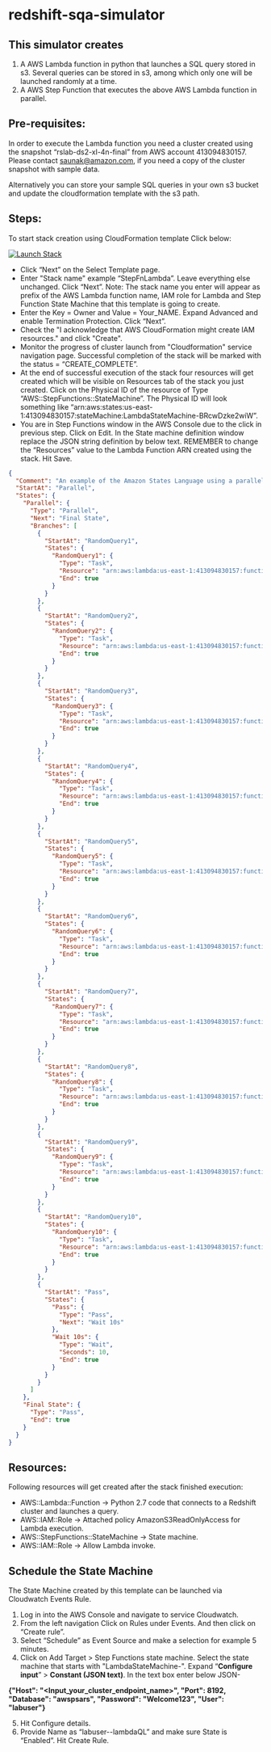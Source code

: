 # redshift-sqa-simulator

This simulator creates 
--
  1. A AWS Lambda function in python that launches a SQL query stored in s3. Several queries can be stored in s3, among which only one will be launched randomly at a time.
  2. A AWS Step Function that executes the above AWS Lambda function in parallel.

Pre-requisites:
--

In order to execute the Lambda function you need a cluster created using the snapshot “rslab-ds2-xl-4n-final” from AWS account 413094830157. Please contact saunak@amazon.com, if you need a copy of the cluster snapshot with sample data.

Alternatively you can store your sample SQL queries in your own s3 bucket and update the cloudformation template with the s3 path.

Steps:
--

To start stack creation using CloudFormation template Click below:

[![Launch Stack](https://s3.amazonaws.com/cloudformation-examples/cloudformation-launch-stack.png)](https://console.aws.amazon.com/cloudformation/home?region=us-east-1#/stacks/new?stackName=&templateURL=https://s3.amazonaws.com/awspsa-redshift-lab/cfn-templates-redshift-lab/StepFunctionLambda.yml)
 
* Click “Next” on the Select Template page.
* Enter "Stack name" example “StepFnLambda”. Leave everything else unchanged. Click “Next”. 
    Note: The stack name you enter will appear as prefix of the AWS Lambda function name, IAM role for Lambda and Step Function State             Machine that this template is going to create.
* Enter the Key = Owner and Value = Your_NAME. Expand Advanced and enable Termination Protection. Click “Next”.
* Check the "I acknowledge that AWS CloudFormation might create IAM resources." and click "Create".
* Monitor the progress of cluster launch from "Cloudformation" service navigation page. Successful completion of the stack will be marked with the status = “CREATE_COMPLETE”.
* At the end of successful execution of the stack four resources will get created which will be visible on Resources tab of the stack you just created. Click on the Physical ID of the resource of Type “AWS::StepFunctions::StateMachine”. The Physical ID will look something like “arn:aws:states:us-east-1:413094830157:stateMachine:LambdaStateMachine-BRcwDzke2wiW”.
* You are in Step Functions window in the AWS Console due to the click in previous step. Click on Edit. In the State machine definition window replace the JSON string definition by below text. REMEMBER to change the “Resources” value to the Lambda Function ARN created using the stack. Hit Save.
```json
{
  "Comment": "An example of the Amazon States Language using a parallel state to execute many branches of Lambda function at the same time.",
  "StartAt": "Parallel",
  "States": {
    "Parallel": {
      "Type": "Parallel",
      "Next": "Final State",
      "Branches": [
        {
          "StartAt": "RandomQuery1",
          "States": {
            "RandomQuery1": {
              "Type": "Task",
              "Resource": "arn:aws:lambda:us-east-1:413094830157:function:StepFnLambda-FunctionAMI-5NK6PI1EAGRH",
              "End": true
            }
          }
        },
        {
          "StartAt": "RandomQuery2",
          "States": {
            "RandomQuery2": {
              "Type": "Task",
              "Resource": "arn:aws:lambda:us-east-1:413094830157:function:StepFnLambda-FunctionAMI-5NK6PI1EAGRH",
              "End": true
            }
          }
        },
        {
          "StartAt": "RandomQuery3",
          "States": {
            "RandomQuery3": {
              "Type": "Task",
              "Resource": "arn:aws:lambda:us-east-1:413094830157:function:StepFnLambda-FunctionAMI-5NK6PI1EAGRH",
              "End": true
            }
          }
        },
        {
          "StartAt": "RandomQuery4",
          "States": {
            "RandomQuery4": {
              "Type": "Task",
              "Resource": "arn:aws:lambda:us-east-1:413094830157:function:StepFnLambda-FunctionAMI-5NK6PI1EAGRH",
              "End": true
            }
          }
        },
        {
          "StartAt": "RandomQuery5",
          "States": {
            "RandomQuery5": {
              "Type": "Task",
              "Resource": "arn:aws:lambda:us-east-1:413094830157:function:StepFnLambda-FunctionAMI-5NK6PI1EAGRH",
              "End": true
            }
          }
        },
        {
          "StartAt": "RandomQuery6",
          "States": {
            "RandomQuery6": {
              "Type": "Task",
              "Resource": "arn:aws:lambda:us-east-1:413094830157:function:StepFnLambda-FunctionAMI-5NK6PI1EAGRH",
              "End": true
            }
          }
        },
        {
          "StartAt": "RandomQuery7",
          "States": {
            "RandomQuery7": {
              "Type": "Task",
              "Resource": "arn:aws:lambda:us-east-1:413094830157:function:StepFnLambda-FunctionAMI-5NK6PI1EAGRH",
              "End": true
            }
          }
        },
        {
          "StartAt": "RandomQuery8",
          "States": {
            "RandomQuery8": {
              "Type": "Task",
              "Resource": "arn:aws:lambda:us-east-1:413094830157:function:StepFnLambda-FunctionAMI-5NK6PI1EAGRH",
              "End": true
            }
          }
        },
        {
          "StartAt": "RandomQuery9",
          "States": {
            "RandomQuery9": {
              "Type": "Task",
              "Resource": "arn:aws:lambda:us-east-1:413094830157:function:StepFnLambda-FunctionAMI-5NK6PI1EAGRH",
              "End": true
            }
          }
        },
        {
          "StartAt": "RandomQuery10",
          "States": {
            "RandomQuery10": {
              "Type": "Task",
              "Resource": "arn:aws:lambda:us-east-1:413094830157:function:StepFnLambda-FunctionAMI-5NK6PI1EAGRH",
              "End": true
            }
          }
        },
        {
          "StartAt": "Pass",
          "States": {
            "Pass": {
              "Type": "Pass",
              "Next": "Wait 10s"
            },
            "Wait 10s": {
              "Type": "Wait",
              "Seconds": 10,
              "End": true
            }
          }
        }
      ]
    },
    "Final State": {
      "Type": "Pass",
      "End": true
    }
  }
}
```
Resources:
--
Following resources will get created after the stack finished execution:
* AWS::Lambda::Function -> Python 2.7 code that connects to a Redshift cluster and launches a query.
* AWS::IAM::Role -> Attached policy AmazonS3ReadOnlyAccess for Lambda execution.
* AWS::StepFunctions::StateMachine -> State machine.
* AWS::IAM::Role -> Allow Lambda invoke.
 
Schedule the State Machine
--
The State Machine created by this template can be launched via Cloudwatch Events Rule.

1.	Log in into the AWS Console and navigate to service Cloudwatch.
2.	From the left navigation Click on Rules under Events. And then click on “Create rule”.
3.	Select “Schedule” as Event Source and make a selection for example 5 minutes.
4.	Click on Add Target > Step Functions state machine. Select the state machine that starts with "LambdaStateMachine-". Expand “**Configure input**” > **Constant (JSON text)**. In the text box enter below JSON-

**{"Host": "<Input_your_cluster_endpoint_name>",   "Port": 8192,   "Database": "awspsars",   "Password": "Welcome123",   "User": "labuser"}**
 
5.	Hit Configure details. 
6.	Provide Name as “labuser-<n>-lambdaQL” and make sure State is “Enabled”. Hit Create Rule.

